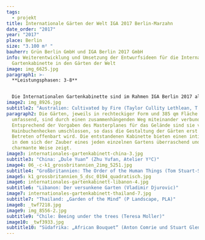 ```yaml
---
tags:
  - projekt
title: Internationale Gärten der Welt IGA 2017 Berlin-Marzahn
date_order: "2017"
year: "2017"
place: Berlin
size: "3.100 m² "
bauherr: Grün Berlin GmbH und IGA Berlin 2017 GmbH
info: Weiterentwicklung und Umsetzung der Entwurfsideen für die Internationalen
  Gartenkabinette in den Gärten der Welt
image: img_6625.jpg
paragraph1: >-
  **Leistungsphasen: 3-8**


  Die Internationalen Gartenkabinette sind im Rahmen IGA Berlin 2017 als Erweiterung der Gärten der Welt in Berlin Marzahn entstanden. Hier geben sie als zeitgenössischer Beitrag zusammen mit weiteren, eher traditionell ausgelegten Gartenanlagen einen beeindruckenden Einblick in die Vielfalt internationaler Gartenkultur. Die Entwurfsideen der Internationalen Gartenkabinette stammen von renommierten Landschaftsarchitekturbüros aus verschiedenen Kontinenten.
image2: img_8926.jpg
subtitle2: "Australien: Cultivated by Fire (Taylor Cullity Lethlean, T.C.L.)"
paragraph2: Die Gärten, jeweils in rechteckiger Form und 385 qm Fläche
  umfassend, sind durch einen zusammenhängenden Weg miteinander verbunden.
  Entsprechend der Vorgaben des Masterplanes für das Gelände sind sie von hohen
  Hainbuchenhecken umschlossen, so dass die Gestaltung der Gärten erst mit ihrem
  Betreten offenbart wird. Die entstandenen Kabinette bieten einen intimen Raum,
  in dem sich der Zauber eines jeden einzelnen Gartens überraschend und auf sehr
  charmante Weise zeigt.
image3: internationales-gartenkabinett-china-3.jpg
subtitle3: "China: „Dule Yuan“ (Zhu Yufan, Atelier Y³C)"
image4: 06_-c-k1_grossbritannien_2img_5251.jpg
subtitle4: "Großbritannien: The Order of the Human Things (Tom Stuart-Smith)"
image5: k1_grossbritannien_5_dsc_0194_quadratisch.jpg
image6: internationales-gartenkabinett-libanon-4.jpg
subtitle6: "Libanon: Der versunkene Garten (Vladimir Djurovic)"
image7: internationales-gartenkabinett-thailand-7.jpg
subtitle7: "Thailand: „Garden of the Mind“ (P Landscape, PLA)"
image8: _twf7218.jpg
image9: img_8556-2.jpg
subtitle9: "Chile: Beeing under the trees (Teresa Moller)"
image10: _twf3933.jpg
subtitle10: "Südafrika: „African Bouquet“ (Anton Comrie und Stuart Glen, Büro GREENinc,)"
---
```

